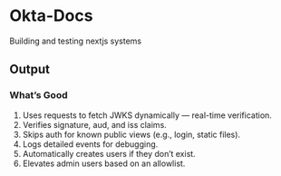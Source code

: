 # Okta-Docs
Building and testing nextjs systems

## Output

### What’s Good
1. Uses requests to fetch JWKS dynamically — real-time verification.
2. Verifies signature, aud, and iss claims.
3. Skips auth for known public views (e.g., login, static files).
4. Logs detailed events for debugging.
5. Automatically creates users if they don’t exist.
6. Elevates admin users based on an allowlist.

